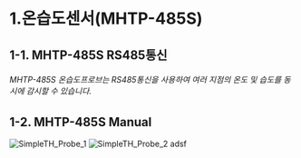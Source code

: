 1.온습도센서(MHTP-485S)
=============
1-1. MHTP-485S RS485통신
-------------
###### MHTP-485S 온습도프로브는 RS485통신을 사용하여 여러 지점의 온도 및 습도를 동시에 감시할 수 있습니다.
1-2. MHTP-485S Manual
-------------
![SimpleTH_Probe_1](https://user-images.githubusercontent.com/86224836/122852917-5b706580-d34c-11eb-9ca5-96f1ab5b7323.png)
![SimpleTH_Probe_2](https://user-images.githubusercontent.com/86224836/122852921-5ca19280-d34c-11eb-8653-5028a0047946.png)
adsf
